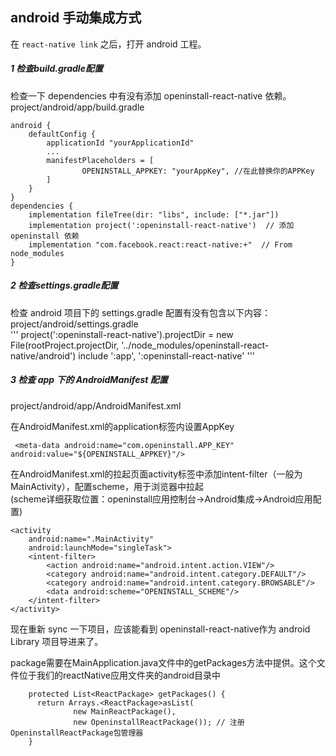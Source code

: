 ## android 手动集成方式
在 `react-native link` 之后，打开 android 工程。

##### 1 检查build.gradle配置
检查一下 dependencies 中有没有添加 openinstall-react-native 依赖。  
project/android/app/build.gradle


```
android {
    defaultConfig {
        applicationId "yourApplicationId"
        ...
        manifestPlaceholders = [
                OPENINSTALL_APPKEY: "yourAppKey", //在此替换你的APPKey
        ]
    }
}
dependencies {
    implementation fileTree(dir: "libs", include: ["*.jar"])
    implementation project(':openinstall-react-native')  // 添加 openinstall 依赖
    implementation "com.facebook.react:react-native:+"  // From node_modules
}
```

##### 2 检查settings.gradle配置
检查 android 项目下的 settings.gradle 配置有没有包含以下内容：  
project/android/settings.gradle  
'''
project(':openinstall-react-native').projectDir = new File(rootProject.projectDir, '../node_modules/openinstall-react-native/android')
include ':app', ':openinstall-react-native'
'''
##### 3 检查 app 下的 AndroidManifest 配置
project/android/app/AndroidManifest.xml

在AndroidManifest.xml的application标签内设置AppKey  
```
 <meta-data android:name="com.openinstall.APP_KEY" android:value="${OPENINSTALL_APPKEY}"/>

```

在AndroidManifest.xml的拉起页面activity标签中添加intent-filter（一般为MainActivity），配置scheme，用于浏览器中拉起  
(scheme详细获取位置：openinstall应用控制台->Android集成->Android应用配置)  

```
<activity
    android:name=".MainActivity"
    android:launchMode="singleTask">
    <intent-filter>
        <action android:name="android.intent.action.VIEW"/>
        <category android:name="android.intent.category.DEFAULT"/>
        <category android:name="android.intent.category.BROWSABLE"/>
        <data android:scheme="OPENINSTALL_SCHEME"/>
    </intent-filter>
</activity>

```

现在重新 sync 一下项目，应该能看到 openinstall-react-native作为 android Library 项目导进来了。  


package需要在MainApplication.java文件中的getPackages方法中提供。这个文件位于我们的reactNative应用文件夹的android目录中
```
    protected List<ReactPackage> getPackages() {
      return Arrays.<ReactPackage>asList(
              new MainReactPackage(),
              new OpeninstallReactPackage()); // 注册OpeninstallReactPackage包管理器
    }

```
